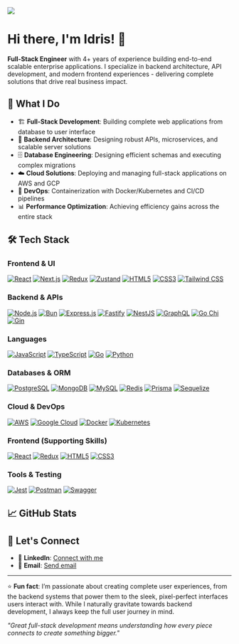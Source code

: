 [![](https://hits.seeyoufarm.com/api/count/incr/badge.svg?url=https%3A%2F%2Fgithub.com%2FIdrisAkintobi1212%2Fhit-counter)](#)

# Hi there, I'm Idris! 👋

**Full-Stack Engineer** with 4+ years of experience building end-to-end scalable enterprise applications. I specialize in backend architecture, API development, and modern frontend experiences - delivering complete solutions that drive real business impact.

[^Comment]:  # 🔗 **Portfolio:** [idrisakintobi.github.io](https://idrisakintobi.github.io)

## 🚀 What I Do

- 🏗️ **Full-Stack Development**: Building complete web applications from database to user interface
- 🔧 **Backend Architecture**: Designing robust APIs, microservices, and scalable server solutions
- 🗄️ **Database Engineering**: Designing efficient schemas and executing complex migrations
- ☁️ **Cloud Solutions**: Deploying and managing full-stack applications on AWS and GCP
- 🔄 **DevOps**: Containerization with Docker/Kubernetes and CI/CD pipelines
- 📊 **Performance Optimization**: Achieving efficiency gains across the entire stack

## 🛠️ Tech Stack

### Frontend & UI
[![React](https://img.shields.io/badge/React-20232A?style=for-the-badge&logo=react&logoColor=61DAFB)](#)
[![Next.js](https://img.shields.io/badge/Next.js-000000?style=for-the-badge&logo=next.js&logoColor=white)](#)
[![Redux](https://img.shields.io/badge/Redux-593D88?style=for-the-badge&logo=redux&logoColor=white)](#)
[![Zustand](https://img.shields.io/badge/Zustand-ffac00?style=for-the-badge&logo=zustand&logoColor=white)](#)
[![HTML5](https://img.shields.io/badge/HTML5-E34F26?style=for-the-badge&logo=html5&logoColor=white)](#)
[![CSS3](https://img.shields.io/badge/CSS3-1572B6?style=for-the-badge&logo=css3&logoColor=white)](#)
[![Tailwind CSS](https://img.shields.io/badge/Tailwind_CSS-38B2AC?style=for-the-badge&logo=tailwind-css&logoColor=white)](#)

### Backend & APIs
[![Node.js](https://img.shields.io/badge/Node.js-43853D?style=for-the-badge&logo=node.js&logoColor=white)](#)
[![Bun](https://img.shields.io/badge/Bun-000000?style=for-the-badge&logo=bun&logoColor=white)](#)
[![Express.js](https://img.shields.io/badge/Express.js-404D59?style=for-the-badge)](#)
[![Fastify](https://img.shields.io/badge/Fastify-000000?style=for-the-badge&logo=fastify&logoColor=white)](#)
[![NestJS](https://img.shields.io/badge/NestJS-E0234E?style=for-the-badge&logo=nestjs&logoColor=white)](#)
[![GraphQL](https://img.shields.io/badge/GraphQl-E10098?style=for-the-badge&logo=graphql&logoColor=white)](#)
[![Go Chi](https://img.shields.io/badge/Go_Chi-6AD7E5?style=for-the-badge&logo=go&logoColor=white)](#)
[![Gin](https://img.shields.io/badge/Gin-00ADD8?style=for-the-badge&logo=go&logoColor=white)](#)

### Languages
[![JavaScript](https://img.shields.io/badge/JavaScript-F7DF1E?style=for-the-badge&logo=javascript&logoColor=black)](#)
[![TypeScript](https://img.shields.io/badge/TypeScript-007ACC?style=for-the-badge&logo=typescript&logoColor=white)](#)
[![Go](https://img.shields.io/badge/Go-00ADD8?style=for-the-badge&logo=go&logoColor=white)](#)
[![Python](https://img.shields.io/badge/Python-3776AB?style=for-the-badge&logo=python&logoColor=white)](#)

### Databases & ORM
[![PostgreSQL](https://img.shields.io/badge/PostgreSQL-316192?style=for-the-badge&logo=postgresql&logoColor=white)](#)
[![MongoDB](https://img.shields.io/badge/MongoDB-4EA94B?style=for-the-badge&logo=mongodb&logoColor=white)](#)
[![MySQL](https://img.shields.io/badge/MySQL-00000F?style=for-the-badge&logo=mysql&logoColor=white)](#)
[![Redis](https://img.shields.io/badge/redis-%23DD0031.svg?&style=for-the-badge&logo=redis&logoColor=white)](#)
[![Prisma](https://img.shields.io/badge/Prisma-3982CE?style=for-the-badge&logo=Prisma&logoColor=white)](#)
[![Sequelize](https://img.shields.io/badge/Sequelize-52B0E7?style=for-the-badge&logo=Sequelize&logoColor=white)](#)

### Cloud & DevOps
[![AWS](https://img.shields.io/badge/Amazon_AWS-FF9900?style=for-the-badge&logo=amazonaws&logoColor=white)](#)
[![Google Cloud](https://img.shields.io/badge/Google_Cloud-4285F4?style=for-the-badge&logo=google-cloud&logoColor=white)](#)
[![Docker](https://img.shields.io/badge/Docker-2CA5E0?style=for-the-badge&logo=docker&logoColor=white)](#)
[![Kubernetes](https://img.shields.io/badge/kubernetes-326ce5.svg?&style=for-the-badge&logo=kubernetes&logoColor=white)](#)

### Frontend (Supporting Skills)
[![React](https://img.shields.io/badge/React-20232A?style=for-the-badge&logo=react&logoColor=61DAFB)](#)
[![Redux](https://img.shields.io/badge/Redux-593D88?style=for-the-badge&logo=redux&logoColor=white)](#)
[![HTML5](https://img.shields.io/badge/HTML5-E34F26?style=for-the-badge&logo=html5&logoColor=white)](#)
[![CSS3](https://img.shields.io/badge/CSS3-1572B6?style=for-the-badge&logo=css3&logoColor=white)](#)

### Tools & Testing
[![Jest](https://img.shields.io/badge/Jest-C21325?style=for-the-badge&logo=jest&logoColor=white)](#)
[![Postman](https://img.shields.io/badge/Postman-FF6C37?style=for-the-badge&logo=Postman&logoColor=white)](#)
[![Swagger](https://img.shields.io/badge/Swagger-85EA2D?style=for-the-badge&logo=Swagger&logoColor=white)](#)

## 📈 GitHub Stats

[^Comment]:  # ![GitHub Stats](https://github-readme-stats.vercel.app/api?username=IdrisAkintobi&show_icons=true&theme=radical&hide_border=true)

[^Comment]:  # ![Top Languages](https://github-readme-stats.vercel.app/api/top-langs/?username=IdrisAkintobi&layout=compact&theme=radical&hide_border=true)

## 🤝 Let's Connect

- 💼 **LinkedIn**: [Connect with me](https://linkedin.com/in/idrisakintobi)
- 📧 **Email**: [Send email](mailto:akintobiidris@gmail.com)
[^Comment]:  # - 🌐 **Portfolio**: [idrisakintobi.github.io](https://idrisakintobi.github.io)

---

⭐ **Fun fact**: I’m passionate about creating complete user experiences, from the backend systems that power them to the sleek, pixel-perfect interfaces users interact with. While I naturally gravitate towards backend development, I always keep the full user journey in mind.

*"Great full-stack development means understanding how every piece connects to create something bigger."*
